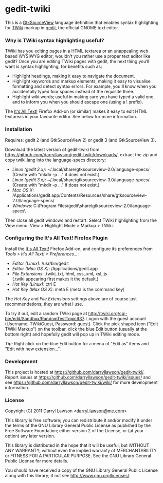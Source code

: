 # gedit-twiki

This is a [GtkSourceView](http://projects.gnome.org/gtksourceview/) language
definition that enables syntax highlighting for [TWiki](http://twiki.org/)
markup in [gedit](http://projects.gnome.org/gedit/), the official GNOME text
editor.


### Why is TWiki syntax highlighting useful?

TWiki has you editing pages in a HTML textarea or an unappealing web based WYSIWYG editor; wouldn't you
rather use a proper text editor like gedit? Once you are editing TWiki pages with gedit, the next thing
you'll want is syntax highlighting, for benefits such as:

* Highlight headings, making it easy to navigate the document.
* Highlight keywords and markup elements, making it easy to visualise
  formatting and detect syntax errors. For example, you'll know when you
  accidentally typed four spaces instead of the requisite three.
* Highlight wiki words; useful in making sure you have typed a valid one, and
  to inform you when you should escape one (using a ! prefix).

The [It's All Text!](https://addons.mozilla.org/en-US/firefox/addon/its-all-text/)
Firefox Add-on (or similar) makes it easy to edit HTML textareas in your
favourite editor. See below for more information.


### Installation

Requires: gedit 2 (and GtkSourceView 2) or gedit 3 (and GtkSourceView 3).

Download the latest version of gedit-twiki from
https://github.com/darryllawson/gedit-twiki/downloads/, extract the zip
and copy twiki.lang into the language-specs directory:

* *Linux (gedit 2.x):* ~/.local/share/gtksourceview-2.0/language-specs/ <br>
(Create with "mkdir -p ..." if does not exist.)
* *Linux (gedit 3.x):* ~/.local/share/gtksourceview-3.0/language-specs/ <br>
(Create with "mkdir -p ..." if does not exist.)
* *Mac OS X:* /Applications/gedit.app/Contents/Resources/share/gtksourceview-2.0/language-specs/
* *Windows:* C:\Program Files\gedit\share\gtksourceview-2.0\language-specs\

Then close all gedit windows and restart. Select TWiki
highlighting from the View menu: View > Highlight Mode > Markup > TWiki.


### Configuring the It's All Text! Firefox Plugin

Install the [It's All Text!](https://addons.mozilla.org/en-US/firefox/addon/its-all-text/)
Firefox Add-on, and configure its preferences from
*Tools > It's All Text! > Preferences...*:

* *Editor (Linux)*: /usr/bin/gedit
* *Editor (Mac OS X)*: /Applications/gedit.app
* *File Extensions*: ﻿.twiki,.txt,.html,.css,.xml,.xsl,.js <br>
(.twiki appearing first makes it the default.)
* *Hot Key (Linux)*: ctrl E
* *Hot Key (Max OS X)*: meta E (meta is the command key)

The *Hot Key* and *File Extensions* settings above are of course just recommendations; they are what I use.

To try it out, edit a random TWiki page at http://twiki.org/cgi-bin/edit/Sandbox/RandomTestTopic937. Logon with the guest account (Username: TWikiGuest, Password: guest). Click the pick shaped icon ("Edit TWiki Markup") on the toolbar,  click the blue Edit button (usually at the bottom right) and hopefully gedit will pop up in TWiki editing mode.

*Tip:* Right click on the blue Edit button for a menu of "Edit as" items and "Edit with new extension...".

### Development

This project is hosted at https://github.com/darryllawson/gedit-twiki/.
Report issues at https://github.com/darryllawson/gedit-twiki/issues/
and see https://github.com/darryllawson/gedit-twiki/wiki/ for more
development information.


### License

Copyright (C) 2011 Darryl Lawson &lt;darryl.lawson@me.com&gt;

This library is free software; you can redistribute it and/or
modify it under the terms of the GNU Library General Public
License as published by the Free Software Foundation; either
version 2 of the License, or (at your option) any later version.

This library is distributed in the hope that it will be useful,
but WITHOUT ANY WARRANTY; without even the implied warranty of
MERCHANTABILITY or FITNESS FOR A PARTICULAR PURPOSE.  See the GNU
Library General Public License for more details.

You should have received a copy of the GNU Library General Public
License along with this library; if not see
http://www.gnu.org/licenses/.

